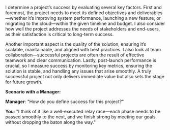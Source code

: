 I determine a project’s success by evaluating several key factors. First and foremost, the project needs to meet its defined objectives and deliverables—whether it’s improving system performance, launching a new feature, or migrating to the cloud—within the given timeline and budget. I also consider how well the project addresses the needs of stakeholders and end-users, as their satisfaction is critical to long-term success.

Another important aspect is the quality of the solution, ensuring it’s scalable, maintainable, and aligned with best practices. I also look at team collaboration—successful projects are often the result of effective teamwork and clear communication. Lastly, post-launch performance is crucial, so I measure success by monitoring key metrics, ensuring the solution is stable, and handling any issues that arise smoothly. A truly successful project not only delivers immediate value but also sets the stage for future growth.

**Scenario with a Manager:**

**Manager**: "How do you define success for this project?"

**You**: "I think of it like a well-executed relay race—each phase needs to be passed smoothly to the next, and we finish strong by meeting our goals without dropping the baton along the way."
